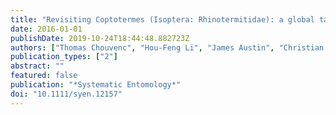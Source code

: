 ```yaml
---
title: "Revisiting Coptotermes (Isoptera: Rhinotermitidae): a global taxonomic road map for species validity and distribution of an economically important subterranean termite genus"
date: 2016-01-01
publishDate: 2019-10-24T18:44:48.882723Z
authors: ["Thomas Chouvenc", "Hou-Feng Li", "James Austin", "Christian Bordereau", "Thomas Bourguignon", "Stephen L. Cameron", "Eliana M. Cancello", "Reginaldo Constantino", "Ana Maria Costa-Leonardo", "Paul Eggleton", "Theodore A. Evans", "Brian Forschler", "J. Kenneth Grace", "Claudia Husseneder", "Jan Kreckk", "Chow-Yang Lee", "Timothy Lee", "Nathan Lo", "Matthew Messenger", "Aaron Mullins", "Alain Robert", "Yves Roisin", "Rudolf H. Scheffrahn", "David Sillam-Dusses", "Jan ŠobotnÍk", "Allen Szalanski", "Yoko Takematsu", "Edward L. Vargo", "Akinori Yamada", "Tsuyoshi Yoshimura", "Nan-Yao Su"]
publication_types: ["2"]
abstract: ""
featured: false
publication: "*Systematic Entomology*"
doi: "10.1111/syen.12157"
---
```


